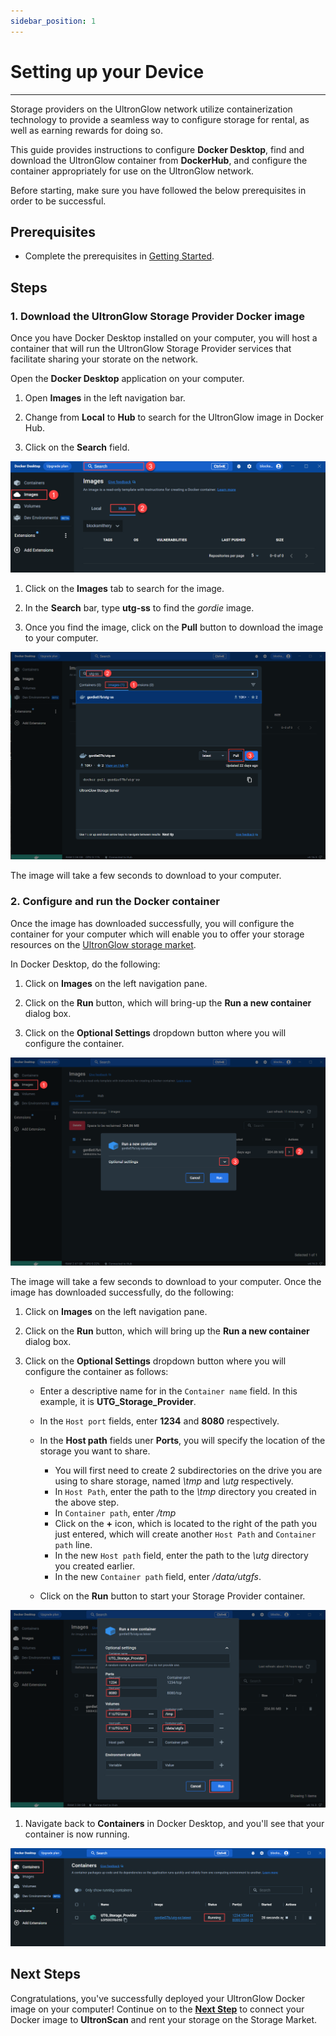 ```yaml
---
sidebar_position: 1
---
```

# Setting up your Device
---

Storage providers on the UltronGlow network utilize containerization technology to provide a
seamless way to configure storage for rental, as well as earning rewards for doing so.  

This guide provides instructions to configure **Docker Desktop**, find and download the UltronGlow container
from **DockerHub**, and configure the container appropriately for use on the UltronGlow network.

Before starting, make sure you have followed the below prerequisites in order to be successful.

## Prerequisites

* Complete the prerequisites in [Getting Started](get-started-storage-provider.md).

## Steps

### 1. Download the UltronGlow Storage Provider Docker image

Once you have Docker Desktop installed on your computer, you will host a container that will run the
UltronGlow Storage Provider services that facilitate sharing your storate on the network.

Open the **Docker Desktop** application on your computer.

1. Open **Images** in the left navigation bar.

1. Change from **Local** to **Hub** to search for the UltronGlow image in Docker Hub.

1. Click on the **Search** field.

![Docker_Image_Search.png](Docker_Image_Search.png)

1. Click on the **Images** tab to search for the image.

2. In the **Search** bar, type **utg-ss** to find the *gordie* image.

3. Once you find the image, click on the **Pull** button to download the image to your computer.

![Docker_Image_Pull.png](Docker_Image_Pull.png)

The image will take a few seconds to download to your computer.

### 2. Configure and run the Docker container

Once the image has downloaded successfully, you will configure the container for your computer
which will enable you to offer your storage resources on the [UltronGlow storage market](https://www.ultronscan.io/market/).

In Docker Desktop, do the following:

1. Click on **Images** on the left navigation pane.

2. Click on the **Run** button, which will bring-up the **Run a new container** dialog box.

3. Click on the **Optional Settings** dropdown button where you will configure the container.

![Docker_Image_Optional_Settings.png](Docker_Image_Optional_Settings.png)

The image will take a few seconds to download to your computer.  Once the image has downloaded
successfully, do the following:

1. Click on **Images** on the left navigation pane.

2. Click on the **Run** button, which will bring up the **Run a new container** dialog box.

3. Click on the **Optional Settings** dropdown button where you will configure the container as
   follows:

    * Enter a descriptive name for in the `Container name` field.  In this example, it is **UTG_Storage_Provider**.

    * In the `Host port` fields, enter **1234** and **8080** respectively.

    * In the **Host path** fields uner **Ports**, you will specify the location of the storage you
      want to share.

        * You will first need to create 2 subdirectories on the drive you are using to share storage,
          named *\tmp* and *\utg* respectively.
        * In `Host Path`, enter the path to the *\tmp* directory you created in the above step.
        * In `Container path`, enter */tmp*
        * Click on the **+** icon, which is located to the right of the path you just entered, which
          will create another `Host Path` and `Container path` line.
        * In the new `Host path` field, enter the path to the *\utg* directory you created earlier.
        * In the new `Container path` field, enter */data/utgfs*.

    * Click on the **Run** button to start your Storage Provider container.

![Docker_Image_Optional_Settings_Details.png](Docker_Image_Optional_Settings_Details.png)

1. Navigate back to **Containers** in Docker Desktop, and you'll see that your container is now
   running.

![Container_Running.png](Container_Running.png)

## Next Steps

Congratulations, you've successfully deployed your UltronGlow Docker image on your computer!
Continue on to the [**Next Step**](connecting-to-ultronscan.md) to connect your Docker image to **UltronScan**
and rent your storage on the Storage Market.
